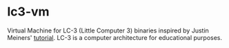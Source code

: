 # lc3-vm
Virtual Machine for LC-3 (Little Computer 3) binaries inspired by Justin Meiners' [tutorial](https://www.jmeiners.com/lc3-vm/). LC-3 is a computer architecture for educational purposes. 
